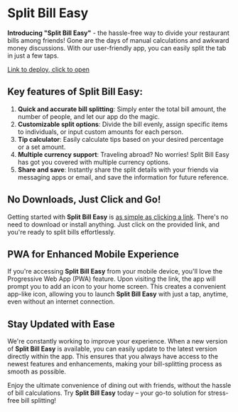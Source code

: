 # Split Bill Easy

**Introducing "Split Bill Easy"** - the hassle-free way to divide your restaurant bills among friends! Gone are the days of manual calculations and awkward money discussions. With our user-friendly app, you can easily split the tab in just a few taps.

[Link to deploy, click to open](https://fullymagical.github.io/split-bill-easy/)

## Key features of Split Bill Easy:

1. **Quick and accurate bill splitting**: Simply enter the total bill amount, the number of people, and let our app do the magic.
2. **Customizable split options**: Divide the bill evenly, assign specific items to individuals, or input custom amounts for each person.
3. **Tip calculator**: Easily calculate tips based on your desired percentage or a set amount.
4. **Multiple currency support**: Traveling abroad? No worries! Split Bill Easy has got you covered with multiple currency options.
5. **Share and save**: Instantly share the split details with your friends via messaging apps or email, and save the information for future reference.

## No Downloads, Just Click and Go!

Getting started with **Split Bill Easy** is [as simple as clicking a link](https://fullymagical.github.io/split-bill-easy/). There's no need to download or install anything. Just click on the provided link, and you're ready to split bills effortlessly.

## PWA for Enhanced Mobile Experience

If you're accessing **Split Bill Easy** from your mobile device, you'll love the Progressive Web App (PWA) feature. Upon visiting the link, the app will prompt you to add an icon to your home screen. This creates a convenient app-like icon, allowing you to launch **Split Bill Easy** with just a tap, anytime, even without an internet connection.

## Stay Updated with Ease

We're constantly working to improve your experience. When a new version of **Split Bill Easy** is available, you can easily update to the latest version directly within the app. This ensures that you always have access to the newest features and enhancements, making your bill-splitting process as smooth as possible.

Enjoy the ultimate convenience of dining out with friends, without the hassle of bill calculations. Try **Split Bill Easy** today – your go-to solution for stress-free bill splitting!
